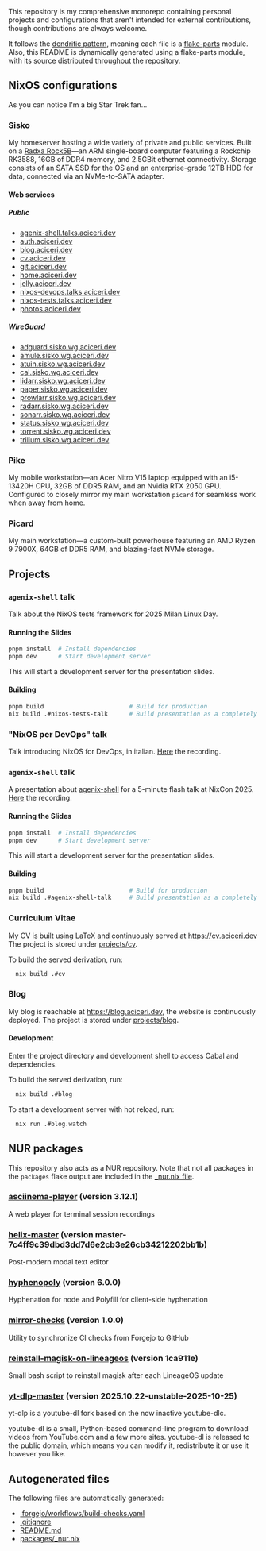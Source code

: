 This repository is my comprehensive monorepo containing personal projects
and configurations that aren't intended for external contributions,
though contributions are always welcome.

It follows the [dendritic pattern](https://github.com/mightyiam/dendritic),
meaning each file is a [flake-parts](https://flake.parts/) module.
Also, this README is dynamically generated using a flake-parts module, with its
source distributed throughout the repository.

## NixOS configurations

As you can notice I'm a big Star Trek fan...

### Sisko

My homeserver hosting a wide variety of private and public services.
Built on a [Radxa Rock5B](https://wiki.radxa.com/Rock5/hardware/5b)—an ARM single-board computer
featuring a Rockchip RK3588, 16GB of DDR4 memory, and 2.5GBit ethernet connectivity.
Storage consists of an SATA SSD for the OS and an enterprise-grade 12TB HDD for data,
connected via an NVMe-to-SATA adapter.

#### Web services

##### Public

- [agenix-shell.talks.aciceri.dev](https://agenix-shell.talks.aciceri.dev)
- [auth.aciceri.dev](https://auth.aciceri.dev)
- [blog.aciceri.dev](https://blog.aciceri.dev)
- [cv.aciceri.dev](https://cv.aciceri.dev)
- [git.aciceri.dev](https://git.aciceri.dev)
- [home.aciceri.dev](https://home.aciceri.dev)
- [jelly.aciceri.dev](https://jelly.aciceri.dev)
- [nixos-devops.talks.aciceri.dev](https://nixos-devops.talks.aciceri.dev)
- [nixos-tests.talks.aciceri.dev](https://nixos-tests.talks.aciceri.dev)
- [photos.aciceri.dev](https://photos.aciceri.dev)

##### WireGuard

- [adguard.sisko.wg.aciceri.dev](https://adguard.sisko.wg.aciceri.dev)
- [amule.sisko.wg.aciceri.dev](https://amule.sisko.wg.aciceri.dev)
- [atuin.sisko.wg.aciceri.dev](https://atuin.sisko.wg.aciceri.dev)
- [cal.sisko.wg.aciceri.dev](https://cal.sisko.wg.aciceri.dev)
- [lidarr.sisko.wg.aciceri.dev](https://lidarr.sisko.wg.aciceri.dev)
- [paper.sisko.wg.aciceri.dev](https://paper.sisko.wg.aciceri.dev)
- [prowlarr.sisko.wg.aciceri.dev](https://prowlarr.sisko.wg.aciceri.dev)
- [radarr.sisko.wg.aciceri.dev](https://radarr.sisko.wg.aciceri.dev)
- [sonarr.sisko.wg.aciceri.dev](https://sonarr.sisko.wg.aciceri.dev)
- [status.sisko.wg.aciceri.dev](https://status.sisko.wg.aciceri.dev)
- [torrent.sisko.wg.aciceri.dev](https://torrent.sisko.wg.aciceri.dev)
- [trilium.sisko.wg.aciceri.dev](https://trilium.sisko.wg.aciceri.dev)

### Pike

My mobile workstation—an Acer Nitro V15 laptop equipped with an i5-13420H CPU,
32GB of DDR5 RAM, and an Nvidia RTX 2050 GPU.
Configured to closely mirror my main workstation `picard` for seamless work when away from home.

### Picard

My main workstation—a custom-built powerhouse featuring an AMD Ryzen 9 7900X,
64GB of DDR5 RAM, and blazing-fast NVMe storage.

## Projects

### `agenix-shell` talk

Talk about the NixOS tests framework for 2025 Milan Linux Day.

#### Running the Slides

```bash
pnpm install  # Install dependencies
pnpm dev      # Start development server
```

This will start a development server for the presentation slides.

#### Building

```bash
pnpm build                        # Build for production
nix build .#nixos-tests-talk      # Build presentation as a completely self-contained derivation
```

### "NixOS per DevOps" talk

Talk introducing NixOS for DevOps, in italian.
[Here](https://www.youtube.com/watch?v=dH3_H2ixvzg) the recording.

### `agenix-shell` talk

A presentation about [agenix-shell](https://github.com/aciceri/agenix-shell) for a 5-minute flash talk at NixCon 2025.
[Here](https://www.youtube.com/watch?v=pE3wha4jlos) the recording.

#### Running the Slides

```bash
pnpm install  # Install dependencies
pnpm dev      # Start development server
```

This will start a development server for the presentation slides.

#### Building

```bash
pnpm build                        # Build for production
nix build .#agenix-shell-talk     # Build presentation as a completely self-contained derivation
```

### Curriculum Vitae

My CV is built using LaTeX and continuously served at https://cv.aciceri.dev
The project is stored under [projects/cv](projects/cv).

To build the served derivation, run:

```bash
  nix build .#cv
```

### Blog

My blog is reachable at https://blog.aciceri.dev, the website is continuously deployed.
The project is stored under [projects/blog](projects/blog).

#### Development

Enter the project directory and development shell to access Cabal and dependencies.

To build the served derivation, run:

```bash
  nix build .#blog
```

To start a development server with hot reload, run:

```bash
  nix run .#blog.watch
```

## NUR packages

This repository also acts as a NUR repository. Note that not all packages in the `packages`
flake output are included in the [\_nur.nix file](packages/_nur.nix).

### [asciinema-player](packages/asciinema-player/_package.nix) (version 3.12.1)

A web player for terminal session recordings

### [helix-master](packages/helix-master/_package.nix) (version master-7c4ff9c39dbd3dd7d6e2cb3e26cb34212202bb1b)

Post-modern modal text editor

### [hyphenopoly](packages/hyphenopoly/_package.nix) (version 6.0.0)

Hyphenation for node and Polyfill for client-side hyphenation

### [mirror-checks](packages/mirror-checks/_package.nix) (version 1.0.0)

Utility to synchronize CI checks from Forgejo to GitHub

### [reinstall-magisk-on-lineageos](packages/reinstall-magisk-on-lineageos/_package.nix) (version 1ca911e)

Small bash script to reinstall magisk after each LineageOS update

### [yt-dlp-master](packages/yt-dlp-master/_package.nix) (version 2025.10.22-unstable-2025-10-25)

yt-dlp is a youtube-dl fork based on the now inactive youtube-dlc.

youtube-dl is a small, Python-based command-line program
to download videos from YouTube.com and a few more sites.
youtube-dl is released to the public domain, which means
you can modify it, redistribute it or use it however you like.

## Autogenerated files

The following files are automatically generated:

- [.forgejo/workflows/build-checks.yaml](.forgejo/workflows/build-checks.yaml)
- [.gitignore](.gitignore)
- [README.md](README.md)
- [packages/\_nur.nix](packages/_nur.nix)
